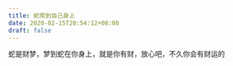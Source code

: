 ```yaml
---
title: 蛇爬到自己身上
date: 2020-02-15T20:54:12+08:00
draft: false
---
```


蛇是财梦，梦到蛇在你身上，就是你有财，放心吧，不久你会有财运的